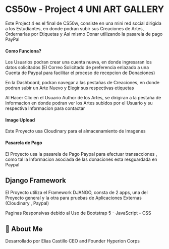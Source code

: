 
# CS50w - Project 4 UNI ART GALLERY

Este Project 4 es el final de CS50w, consiste en una mini red social dirigida a los Estudiantes, en donde podran subir sus Creaciones de Artes, Ordernarlas por Etiquetas y Asi mismo Donar utilizando la pasarela de pago PayPal







#### Como Funciona?
Los Usuarios podran crear una cuenta nueva, en donde ingresaran los datos solicitados (El Correo Solicitado de preferencia enlazado a una Cuenta de Paypal para facilitar el proceso de recepcion de Donaciones)

En la Dashboard, podran navegar a las pestañas de Creaciones, en donde podran subir un Arte Nuevo y Elegir sus respectivas etiquetas

Al Hacer Clic en el Usuario Author de los Artes, se dirigiran a la pestaña de Informacion en donde podran ver los Artes subidos por el Usuario y su respectiva Informacion para contactar

#### Image Upload

Este Proyecto usa Cloudinary para el almacenamiento de Imagenes

#### Pasarela de Pago

El Proyecto usa la pasarela de Pago Paypal para efectuar transacciones , como tal la Informacion asociada de las donaciones esta resguardada en Paypal


## Django Framework

El Proyecto utiliza el Framework DJANGO, consta de 2 apps, una del Proyecto general y la otra para pruebas de Aplicaciones Externas (Cloudinary , Paypal)

Paginas Responsivas debido al Uso de Bootstrap 5 - JavaScript - CSS


## 🚀 About Me
Desarrollado por Elias Castillo
CEO and Founder Hyperion Corps
